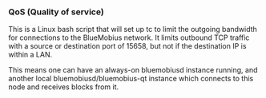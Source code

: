 ### QoS (Quality of service) ###

This is a Linux bash script that will set up tc to limit the outgoing bandwidth for connections to the BlueMobius network. It limits outbound TCP traffic with a source or destination port of 15658, but not if the destination IP is within a LAN.

This means one can have an always-on bluemobiusd instance running, and another local bluemobiusd/bluemobius-qt instance which connects to this node and receives blocks from it.
